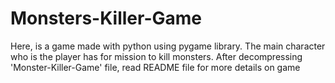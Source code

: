 # Monsters-Killer-Game

Here, is a game made with python using pygame library. The main character who is the player has for mission to kill monsters.
After decompressing 'Monster-Killer-Game' file, read README file for more details on game
